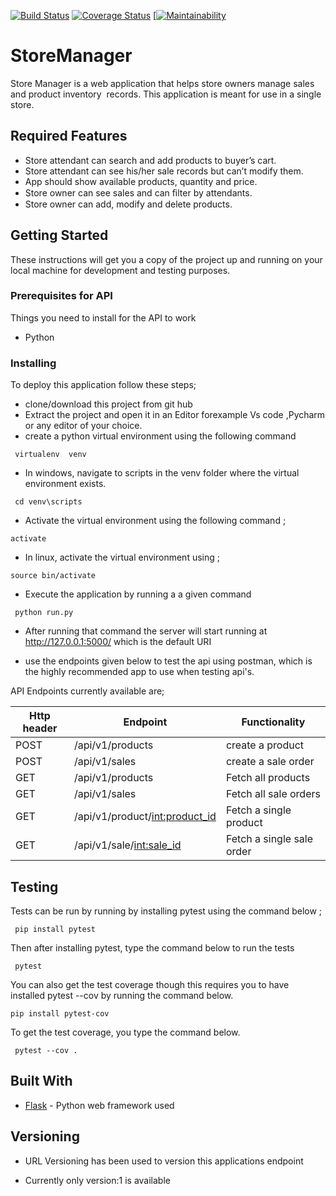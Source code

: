 [![Build Status](https://travis-ci.com/NabunyaLilian/StoreManager.svg?branch=get_all_sales_ft)](https://travis-ci.com/NabunyaLilian/StoreManager)  [![Coverage Status](https://coveralls.io/repos/github/NabunyaLilian/StoreManager/badge.svg?branch=challenge_2)](https://coveralls.io/github/NabunyaLilian/StoreManager?branch=challenge_2) [[![Maintainability](https://api.codeclimate.com/v1/badges/79a07349aa2d77166540/maintainability)](https://codeclimate.com/github/NabunyaLilian/StoreManager/maintainability)

# StoreManager

Store Manager is a web application that helps store owners manage sales and product inventory  records. This application is meant for use in a single store. 

	
## Required Features 
- Store attendant can search and add products to buyer’s cart. 
- Store attendant can see his/her sale records but can’t modify them. 
- App should show available products, quantity and price. 
- Store owner can see sales and can ﬁlter by attendants. 
- Store owner can add, modify and delete products. 




## Getting Started

These instructions will get you a copy of the project up and running on your local machine for development and testing purposes. 


### Prerequisites for API

Things you need to install for the API to work

* Python 

### Installing

To deploy this application follow these steps;
* clone/download this project from git hub
* Extract the project and open it in an Editor forexample Vs code ,Pycharm or any editor of your choice.
* create a python virtual environment using the following command
```
 virtualenv  venv 

``` 
* In windows, navigate to scripts in the venv folder where the virtual environment exists.
```
 cd venv\scripts

```
*  Activate the virtual environment using the following command ;
```
activate

```
* In linux, activate the virtual environment using ;
```
source bin/activate

```
* Execute the application by running a a given command

```
 python run.py

``` 

* After running that command the server will start running at http://127.0.0.1:5000/ which is the default URI 

* use the endpoints given below to test the api using postman, which is the highly recommended app to use when testing api's.


API Endpoints currently available are;


|__Http header__| __Endpoint__ | __Functionality__ | 
|------|-------------|------------|
|POST|  /api/v1/products       | create a product     |
|POST| /api/v1/sales           | create a sale order| 
|GET|  /api/v1/products        | Fetch all products   |
|GET|  /api/v1/sales           | Fetch all sale orders  |
|GET|  /api/v1/product/<int:product_id>     | Fetch a single product    |
|GET|  /api/v1/sale/<int:sale_id>   | Fetch a single sale order  |




## Testing 

Tests can be run by running by installing pytest using the command below ;
```
 pip install pytest

```

Then after installing pytest, type the command below to run the tests
```
 pytest

```

You can also get the test coverage though this requires you to have installed pytest --cov by running the command below.
```
pip install pytest-cov
```
To get the test coverage, you type the command below.
```
 pytest --cov .
```

## Built With

* [Flask](http://flask.pocoo.org/docs/1.0/) - Python web framework used


## Versioning

* URL Versioning has been used to version this applications endpoint 

* Currently only version:1 is available 
